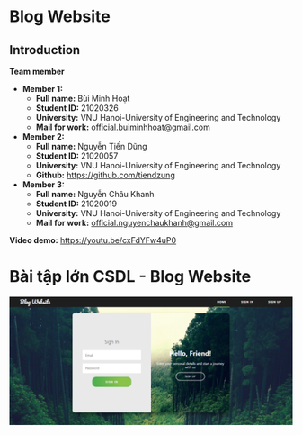 # Blog Website

## Introduction

**Team member**
- **Member 1:**
    - **Full name:** Bùi Minh Hoạt
    - **Student ID:** 21020326
    - **University:** VNU Hanoi-University of Engineering and Technology
    - **Mail for work:** official.buiminhhoat@gmail.com
- **Member 2:**
    - **Full name:** Nguyễn Tiến Dũng
    - **Student ID:** 21020057
    - **University:** VNU Hanoi-University of Engineering and Technology
    - **Github:** https://github.com/tiendzung
- **Member 3:**
    - **Full name:** Nguyễn Châu Khanh
    - **Student ID:** 21020019
    - **University:** VNU Hanoi-University of Engineering and Technology
    - **Mail for work:** official.nguyenchaukhanh@gmail.com

**Video demo:** https://youtu.be/cxFdYFw4uP0

# Bài tập lớn CSDL - Blog Website

<img src="public/img/Login_DEMO.png" alt="drawing"/>